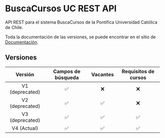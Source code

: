 # BuscaCursos UC REST API

API REST para el sistema BuscaCursos de la Pontifica Universidad Católica de Chile.

Toda la documentación de las versiones, se puede encontrar en el sitio de [Documentación](http://igbasly.github.io/BC_API/).

## Versiones

| Versión | Campos de búsqueda | Vacantes | Requisitos de cursos |
|:---:|:---:|:---:| :---: |
V1 (deprecated) | :white_check_mark: | :x: | :x: |
V2 (deprecated) | :white_check_mark: | :white_check_mark: | :x: |
V3 (deprecated) | :white_check_mark: | :white_check_mark: | :white_check_mark: |
V4 (Actual) | :white_check_mark: | :white_check_mark: | :white_check_mark: |

